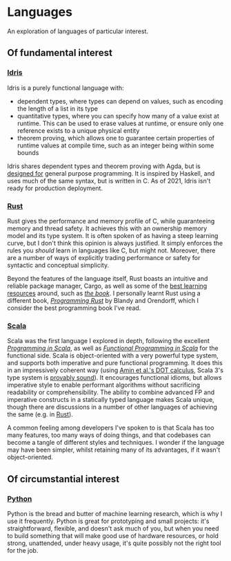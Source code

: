 # Languages

An exploration of languages of particular interest.

## Of fundamental interest

### [Idris](https://www.idris-lang.org/)

Idris is a purely functional language with:

 * dependent types, where types can depend on values, such as encoding the length of a list in its
   type
 * quantitative types, where you can specify how many of a value exist at runtime. This can be used
   to erase values at runtime, or ensure only one reference exists to a unique physical entity
 * theorem proving, which allows one to guarantee certain properties of runtime values at compile
   time, such as an integer being within some bounds

Idris shares dependent types and theorem proving with Agda, but is [designed for](http://docs.idris-lang.org/en/latest/faq/faq.html#what-are-the-differences-between-agda-and-idris) general purpose programming. It is inspired by Haskell, and uses much of the same syntax, but is written in C. As of 2021, Idris isn't ready for production deployment.

### [Rust](https://www.rust-lang.org/)

Rust gives the performance and memory profile of C, while guaranteeing memory and thread safety. It achieves this with an ownership memory model and its type system. It is often spoken of as having a steep learning curve, but I don't think this opinion is always justified. It simply enforces the rules you _should_ learn in languages like C, but might not. Moreover, there are a number of ways of explicitly trading performance or safety for syntactic and conceptual simplicity.

Beyond the features of the language itself, Rust boasts an intuitive and reliable package manager, Cargo, as well as some of the [best learning resources](https://www.rust-lang.org/learn) around, such as [_the book_](https://doc.rust-lang.org/book/). I personally learnt Rust using a different book, [_Programming Rust_](http://shop.oreilly.com/product/0636920040385.do) by Blandy and Orendorff, which I consider the best programming book I've read.

### [Scala](https://www.scala-lang.org/)

Scala was the first language I explored in depth, following the excellent [_Programming in Scala_](https://www.artima.com/shop/programming_in_scala_4ed), as well as [_Functional Programming in Scala_](https://www.manning.com/books/functional-programming-in-scala) for the functional side. Scala is object-oriented with a very powerful type system, and supports both imperative and pure functional programming. It does this in an impressively coherent way (using [Amin et al.'s DOT calculus](https://infoscience.epfl.ch/record/215280), Scala 3's type system is [provably sound](https://dotty.epfl.ch/blog/2016/02/17/scaling-dot-soundness.html)). It encourages functional idioms, but allows imperative style to enable performant algorithms without sacrificing readability or comprehensibility. The ability to combine advanced FP and imperative constructs in a statically typed language makes Scala unique, though there are discussions in a number of other languages of achieving the same (e.g. in [Rust](https://github.com/rust-lang/rfcs/issues/324)).

A common feeling among developers I've spoken to is that Scala has too many features, too many ways of doing things, and that codebases can become a tangle of different styles and techniques. I wonder if the language may have been simpler, whilst retaining many of its advantages, if it wasn't object-oriented.

## Of circumstantial interest

### [Python](https://www.python.org/)

Python is the bread and butter of machine learning research, which is why I use it frequently. Python is great for prototyping and small projects: it's straightforward, flexible, and doesn't ask much of you, but when you need to build something that will make good use of hardware resources, or hold strong, unattended, under heavy usage, it's quite possibly not the right tool for the job.
